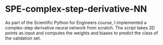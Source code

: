 # SPE-complex-step-derivative-NN

As part of the Scientific Python for Engineers course, I implemented a complex-step derivative neural network from scratch. The script takes 2D points as input and computes the weights and biases to predict the class of the validation set. 
